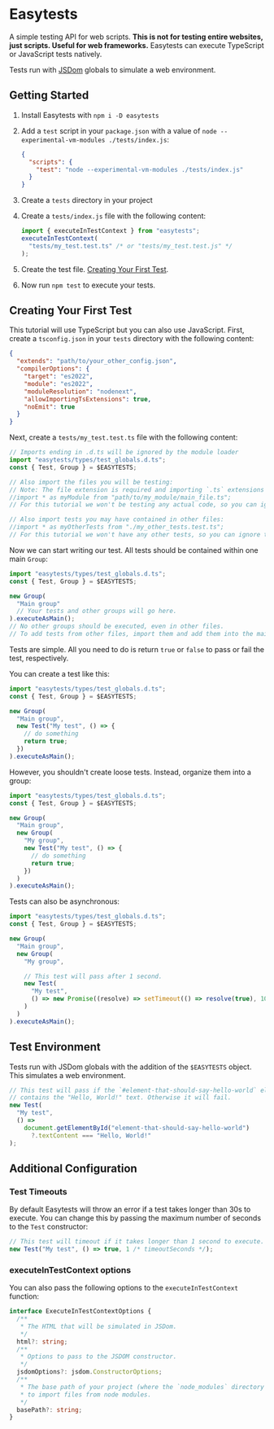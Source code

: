 # Easytests

A simple testing API for web scripts.
**This is not for testing entire websites, just scripts. Useful for web frameworks.**
Easytests can execute TypeScript or JavaScript tests natively.

Tests run with [JSDom](https://www.npmjs.com/package/jsdom) globals to simulate a web environment.

## Getting Started

1. Install Easytests with `npm i -D easytests`
2. Add a `test` script in your `package.json` with a value of `node --experimental-vm-modules ./tests/index.js`:

   ```json
   {
     "scripts": {
       "test": "node --experimental-vm-modules ./tests/index.js"
     }
   }
   ```

3. Create a `tests` directory in your project
4. Create a `tests/index.js` file with the following content:
   ```js
   import { executeInTestContext } from "easytests";
   executeInTestContext(
     "tests/my_test.test.ts" /* or "tests/my_test.test.js" */
   );
   ```
5. Create the test file. [Creating Your First Test](#creating-your-first-test).
6. Now run `npm test` to execute your tests.

## Creating Your First Test

This tutorial will use TypeScript but you can also use JavaScript.
First, create a `tsconfig.json` in your `tests` directory with the following content:

```json
{
  "extends": "path/to/your_other_config.json",
  "compilerOptions": {
    "target": "es2022",
    "module": "es2022",
    "moduleResolution": "nodenext",
    "allowImportingTsExtensions": true,
    "noEmit": true
  }
}
```

Next, create a `tests/my_test.test.ts` file with the following content:

```ts
// Imports ending in .d.ts will be ignored by the module loader
import "easytests/types/test_globals.d.ts";
const { Test, Group } = $EASYTESTS;

// Also import the files you will be testing:
// Note: The file extension is required and importing `.ts` extensions is allowed.
//import * as myModule from "path/to/my_module/main_file.ts";
// For this tutorial we won't be testing any actual code, so you can ignore the import above.

// Also import tests you may have contained in other files:
//import * as myOtherTests from "./my_other_tests.test.ts";
// For this tutorial we won't have any other tests, so you can ignore the import above.
```

Now we can start writing our test.
All tests should be contained within one main `Group`:

```ts
import "easytests/types/test_globals.d.ts";
const { Test, Group } = $EASYTESTS;

new Group(
  "Main group"
  // Your tests and other groups will go here.
).executeAsMain();
// No other groups should be executed, even in other files.
// To add tests from other files, import them and add them into the main group.
```

Tests are simple. All you need to do is return `true` or `false` to pass or fail the test, respectively.

You can create a test like this:

```ts
import "easytests/types/test_globals.d.ts";
const { Test, Group } = $EASYTESTS;

new Group(
  "Main group",
  new Test("My test", () => {
    // do something
    return true;
  })
).executeAsMain();
```

However, you shouldn't create loose tests. Instead, organize them into a group:

```ts
import "easytests/types/test_globals.d.ts";
const { Test, Group } = $EASYTESTS;

new Group(
  "Main group",
  new Group(
    "My group",
    new Test("My test", () => {
      // do something
      return true;
    })
  )
).executeAsMain();
```

Tests can also be asynchronous:

```ts
import "easytests/types/test_globals.d.ts";
const { Test, Group } = $EASYTESTS;

new Group(
  "Main group",
  new Group(
    "My group",

    // This test will pass after 1 second.
    new Test(
      "My test",
      () => new Promise((resolve) => setTimeout(() => resolve(true), 1000))
    )
  )
).executeAsMain();
```

## Test Environment

Tests run with JSDom globals with the addition of the `$EASYTESTS` object. This simulates a web environment.

```ts
// This test will pass if the `#element-that-should-say-hello-world` element
// contains the "Hello, World!" text. Otherwise it will fail.
new Test(
  "My test",
  () =>
    document.getElementById("element-that-should-say-hello-world")
      ?.textContent === "Hello, World!"
);
```

## Additional Configuration

### Test Timeouts

By default Easytests will throw an error if a test takes longer than 30s to execute. You can change this by passing the maximum number of seconds to the `Test` constructor:

```ts
// This test will timeout if it takes longer than 1 second to execute.
new Test("My test", () => true, 1 /* timeoutSeconds */);
```

### executeInTestContext options

You can also pass the following options to the `executeInTestContext` function:

```ts
interface ExecuteInTestContextOptions {
  /**
   * The HTML that will be simulated in JSDom.
   */
  html?: string;
  /**
   * Options to pass to the JSDOM constructor.
   */
  jsdomOptions?: jsdom.ConstructorOptions;
  /**
   * The base path of your project (where the `node_modules` directory is.) This is used
   * to import files from node modules.
   */
  basePath?: string;
}
```
